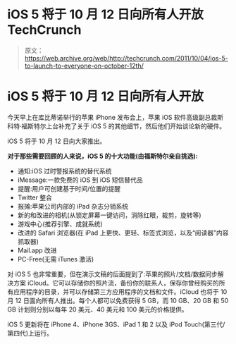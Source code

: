 # iOS 5 将于 10 月 12 日向所有人开放 TechCrunch

> 原文：<https://web.archive.org/web/http://techcrunch.com/2011/10/04/ios-5-to-launch-to-everyone-on-october-12th/>

# iOS 5 将于 10 月 12 日向所有人开放

今天早上在库比蒂诺举行的苹果 iPhone 发布会上，苹果 iOS 软件高级副总裁斯科特·福斯特尔上台补充了关于 iOS 5 的其他细节，然后他们开始谈论新的硬件。

iOS 5 将于 10 月 12 日向大家推出。

**对于那些需要回顾的人来说，iOS 5 的十大功能(由福斯特尔亲自挑选):**

*   通知:iOS 过时警报系统的替代系统
*   iMessage:一款免费的 iOS 到 iOS 短信替代品
*   提醒:用户可创建基于时间/位置的提醒
*   Twitter 整合
*   报摊:苹果公司内部的 iPad 杂志分销系统
*   新的和改进的相机(从锁定屏幕一键访问，消除红眼，裁剪，旋转等)
*   游戏中心(推荐引擎、成就系统)
*   改进的 Safari 浏览器(在 iPad 上更快、更轻、标签式浏览，以及“阅读器”内容抓取器)
*   Mail.app 改进
*   PC-Free(无需 iTunes 激活)

对 iOS 5 也非常重要，但在演示文稿的后面提到了:苹果的照片/文档/数据同步解决方案 iCloud。它可以存储你的照片流，备份你的联系人，保存你曾经购买的所有应用程序的目录，并可以存储第三方应用程序的文档和文件。iCloud 也将于 10 月 12 日面向所有人推出。每个人都可以免费获得 5 GB，而 10 GB、20 GB 和 50 GB 计划则分别以每年 20 美元、40 美元和 100 美元的价格提供。

iOS 5 更新将在 iPhone 4、iPhone 3GS、iPad 1 和 2 以及 iPod Touch(第三代/第四代)上运行。